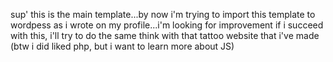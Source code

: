 sup'
this is the main template...by now i'm trying to import this template to wordpess
as i wrote on my profile...i'm looking for improvement
if i succeed with this, i'll try to do the same think with that tattoo website that i've made
(btw i did liked php, but i want to learn more about JS)
